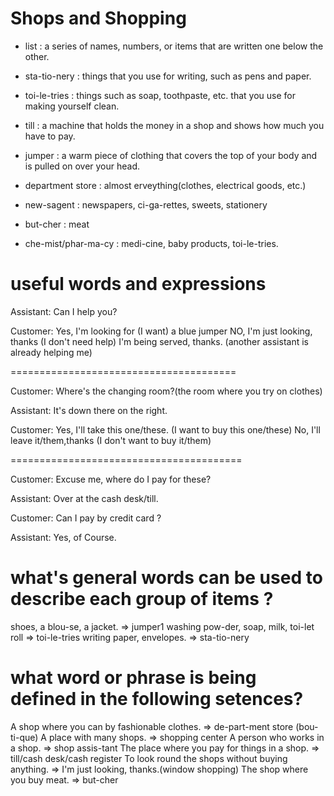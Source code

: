 # Shops and Shopping
- list : a series of names, numbers, or items that are written one below the other.

- sta-tio-nery : things that you use for writing, such as pens and paper.

- toi-le-tries : things such as soap, toothpaste, etc. that you use for making yourself clean.

- till : a machine that holds the money in a shop and shows how much you have to pay.

- jumper : a warm piece of clothing that covers the top of your body and is pulled on over your head.

- department store : almost erveything(clothes, electrical goods, etc.)

- new-sagent : newspapers, ci-ga-rettes, sweets, stationery

- but-cher : meat

- che-mist/phar-ma-cy : medi-cine, baby products, toi-le-tries.

# useful words and expressions
Assistant:
Can I help you?

Customer:
Yes, I'm looking for (I want) a blue jumper
NO, I'm just looking, thanks (I don't need help)
I'm being served, thanks. (another assistant is already helping me)

=======================================

Customer:
Where's the changing room?(the room where you try on clothes)

Assistant:
It's down there on the right.

Customer:
Yes, I'll take this one/these. (I want to buy this one/these)
No, I'll leave it/them,thanks (I don't want to buy it/them)

========================================

Customer:
Excuse me, where do I pay for these?

Assistant:
Over at the cash desk/till.

Customer:
Can I pay by credit card ?

Assistant:
Yes, of Course.

# what's general words can be used to describe each group of items ?
shoes, a blou-se, a jacket. => jumper1
washing pow-der, soap, milk, toi-let roll => toi-le-tries
writing paper, envelopes. => sta-tio-nery


# what word or phrase is being defined in the following setences?
A shop where you can by fashionable clothes. => de-part-ment store (bou-ti-que)
A place with many shops. => shopping center
A person who works in a shop. => shop assis-tant
The place where you pay for things  in a shop. => till/cash desk/cash register
To look round the shops without buying anything. => I'm just looking, thanks.(window shopping)
The shop where you buy meat. => but-cher

